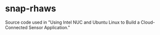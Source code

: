 # snap-rhaws

Source code used in "Using Intel NUC and Ubuntu Linux to Build a Cloud-Connected Sensor Application."

